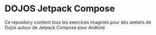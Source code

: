 # DOJOS Jetpack Compose
Ce repository contient tous les exercices imaginés pour des ateliers de Dojos autour de Jetpack Compose pour Android.
